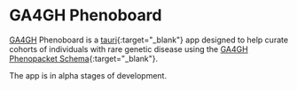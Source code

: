 # GA4GH Phenoboard

[GA4GH](https://www.ga4gh.org/) Phenoboard is a [tauri](https://v2.tauri.app/){:target="_blank"} app designed 
to help curate cohorts of individuals with rare genetic disease using the
[GA4GH Phenopacket Schema](https://phenopacket-schema.readthedocs.io/en/latest/){:target="_blank"}.

The app is in alpha stages of development.